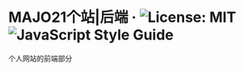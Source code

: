 # MAJO21个站|后端 · ![License: MIT](https://img.shields.io/badge/License-MIT-yellow.svg)![JavaScript Style Guide](https://img.shields.io/badge/code_style-standard-brightgreen.svg)

个人网站的前端部分